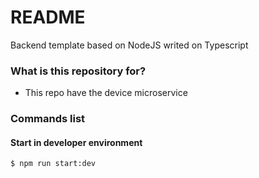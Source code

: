 # README #

Backend template based on NodeJS writed on Typescript

### What is this repository for? ###

* This repo have the device microservice

### Commands list ###

#### Start in developer environment ####
```
$ npm run start:dev
```

